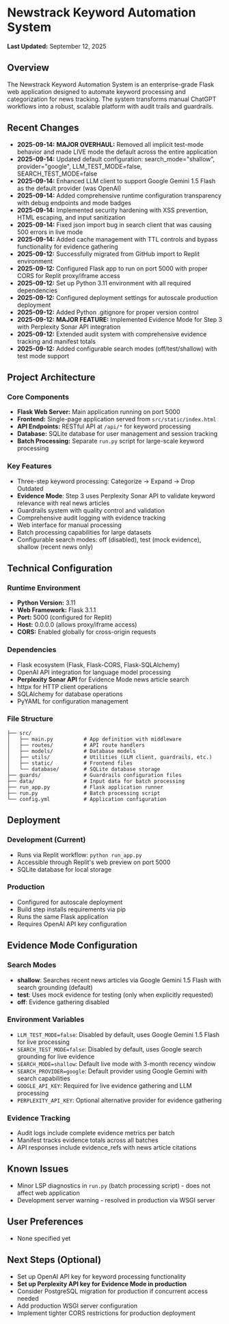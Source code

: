 # Newstrack Keyword Automation System

**Last Updated:** September 12, 2025

## Overview

The Newstrack Keyword Automation System is an enterprise-grade Flask web application designed to automate keyword processing and categorization for news tracking. The system transforms manual ChatGPT workflows into a robust, scalable platform with audit trails and guardrails.

## Recent Changes
- **2025-09-14:** **MAJOR OVERHAUL:** Removed all implicit test-mode behavior and made LIVE mode the default across the entire application
- **2025-09-14:** Updated default configuration: search_mode="shallow", provider="google", LLM_TEST_MODE=false, SEARCH_TEST_MODE=false
- **2025-09-14:** Enhanced LLM client to support Google Gemini 1.5 Flash as the default provider (was OpenAI)
- **2025-09-14:** Added comprehensive runtime configuration transparency with debug endpoints and mode badges
- **2025-09-14:** Implemented security hardening with XSS prevention, HTML escaping, and input sanitization
- **2025-09-14:** Fixed json import bug in search client that was causing 500 errors in live mode
- **2025-09-14:** Added cache management with TTL controls and bypass functionality for evidence gathering
- **2025-09-12:** Successfully migrated from GitHub import to Replit environment
- **2025-09-12:** Configured Flask app to run on port 5000 with proper CORS for Replit proxy/iframe access
- **2025-09-12:** Set up Python 3.11 environment with all required dependencies
- **2025-09-12:** Configured deployment settings for autoscale production deployment
- **2025-09-12:** Added Python .gitignore for proper version control
- **2025-09-12:** **MAJOR FEATURE:** Implemented Evidence Mode for Step 3 with Perplexity Sonar API integration
- **2025-09-12:** Extended audit system with comprehensive evidence tracking and manifest totals
- **2025-09-12:** Added configurable search modes (off/test/shallow) with test mode support

## Project Architecture

### Core Components
- **Flask Web Server:** Main application running on port 5000
- **Frontend:** Single-page application served from `src/static/index.html`
- **API Endpoints:** RESTful API at `/api/*` for keyword processing
- **Database:** SQLite database for user management and session tracking
- **Batch Processing:** Separate `run.py` script for large-scale keyword processing

### Key Features
- Three-step keyword processing: Categorize → Expand → Drop Outdated
- **Evidence Mode**: Step 3 uses Perplexity Sonar API to validate keyword relevance with real news articles
- Guardrails system with quality control and validation
- Comprehensive audit logging with evidence tracking
- Web interface for manual processing
- Batch processing capabilities for large datasets
- Configurable search modes: off (disabled), test (mock evidence), shallow (recent news only)

## Technical Configuration

### Runtime Environment
- **Python Version:** 3.11
- **Web Framework:** Flask 3.1.1
- **Port:** 5000 (configured for Replit)
- **Host:** 0.0.0.0 (allows proxy/iframe access)
- **CORS:** Enabled globally for cross-origin requests

### Dependencies
- Flask ecosystem (Flask, Flask-CORS, Flask-SQLAlchemy)
- OpenAI API integration for language model processing
- **Perplexity Sonar API** for Evidence Mode news article search
- httpx for HTTP client operations
- SQLAlchemy for database operations
- PyYAML for configuration management

### File Structure
```
├── src/
│   ├── main.py          # App definition with middleware
│   ├── routes/          # API route handlers
│   ├── models/          # Database models
│   ├── utils/           # Utilities (LLM client, guardrails, etc.)
│   ├── static/          # Frontend files
│   └── database/        # SQLite database storage
├── guards/              # Guardrails configuration files
├── data/                # Input data for batch processing
├── run_app.py           # Flask application runner
├── run.py               # Batch processing script
└── config.yml           # Application configuration
```

## Deployment

### Development (Current)
- Runs via Replit workflow: `python run_app.py`
- Accessible through Replit's web preview on port 5000
- SQLite database for local storage

### Production
- Configured for autoscale deployment
- Build step installs requirements via pip
- Runs the same Flask application
- Requires OpenAI API key configuration

## Evidence Mode Configuration

### Search Modes
- **shallow**: Searches recent news articles via Google Gemini 1.5 Flash with search grounding (default)
- **test**: Uses mock evidence for testing (only when explicitly requested)
- **off**: Evidence gathering disabled

### Environment Variables
- `LLM_TEST_MODE=false`: Disabled by default, uses Google Gemini 1.5 Flash for live processing
- `SEARCH_TEST_MODE=false`: Disabled by default, uses Google search grounding for live evidence
- `SEARCH_MODE=shallow`: Default live mode with 3-month recency window
- `SEARCH_PROVIDER=google`: Default provider using Google Gemini with search capabilities
- `GOOGLE_API_KEY`: Required for live evidence gathering and LLM processing
- `PERPLEXITY_API_KEY`: Optional alternative provider for evidence gathering

### Evidence Tracking
- Audit logs include complete evidence metrics per batch
- Manifest tracks evidence totals across all batches
- API responses include evidence_refs with news article citations

## Known Issues
- Minor LSP diagnostics in `run.py` (batch processing script) - does not affect web application
- Development server warning - resolved in production via WSGI server

## User Preferences
- None specified yet

## Next Steps (Optional)
- Set up OpenAI API key for keyword processing functionality
- **Set up Perplexity API key for Evidence Mode in production**
- Consider PostgreSQL migration for production if concurrent access needed
- Add production WSGI server configuration
- Implement tighter CORS restrictions for production deployment